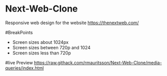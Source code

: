 # Next-Web-Clone
Responsive web design for the website https://thenextweb.com/

#BreakPoints 
- Screen sizes about 1024px
- Screen sizes between 720p and 1024
- Screen sizes less than 720p

#live Preview
https://raw.githack.com/rmauritsson/Next-Web-Clone/media-queries/index.html